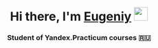 <h1 align="center">Hi there, I'm <a href="https://daniilshat.ru/" target="_blank">Eugeniy</a> 
<img src="https://github.com/blackcater/blackcater/raw/main/images/Hi.gif" height="32"/></h1>
<h3 align="center">Student of Yandex.Practicum courses 🇷🇺</h3>
